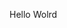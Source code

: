 Hello Wolrd


































































































































































































































































































































































































































































































































































































































































































































































































































































































































































































































































































































































































































































































































































































































































































































































































































































































































































































































































































































































































































































































































































































































































































































































































































































































































































































































































































































































































































































































































































































































































































































































































































































































































































































































































































































































































































































































































































































































































































































































































































































































































































































































































































































































































































































































































































































































































































































































































































































